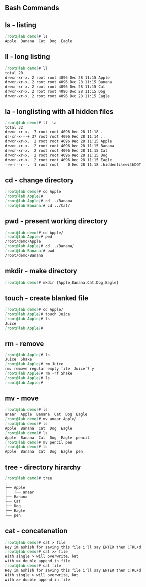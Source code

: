 Bash Commands
-------------


## ls - listing 
```markdown
[root@lab demo]# ls
Apple  Banana  Cat  Dog  Eagle
```

## ll - long listing
```markdown
[root@lab demo]# ll
total 20
drwxr-xr-x. 2 root root 4096 Dec 28 11:15 Apple
drwxr-xr-x. 2 root root 4096 Dec 28 11:15 Banana
drwxr-xr-x. 2 root root 4096 Dec 28 11:15 Cat
drwxr-xr-x. 2 root root 4096 Dec 28 11:15 Dog
drwxr-xr-x. 2 root root 4096 Dec 28 11:15 Eagle
```

## la - longlisting with all hidden files
```markdown
[root@lab demo]# ll -la
total 32
drwxr-xr-x.  7 root root 4096 Dec 28 11:18 .
dr-xr-x---+ 37 root root 4096 Dec 28 11:14 ..
drwxr-xr-x.  2 root root 4096 Dec 28 11:15 Apple
drwxr-xr-x.  2 root root 4096 Dec 28 11:15 Banana
drwxr-xr-x.  2 root root 4096 Dec 28 11:15 Cat
drwxr-xr-x.  2 root root 4096 Dec 28 11:15 Dog
drwxr-xr-x.  2 root root 4096 Dec 28 11:15 Eagle
-rw-r--r--.  1 root root    0 Dec 28 11:18 .hiddenfilewithDOT
```

## cd - change directory
```markdown
[root@lab demo]# cd Apple
[root@lab Apple]# 
[root@lab Apple]# cd ../Banana
[root@lab Banana]# cd ../Cat/
```

## pwd - present working directory
```markdown
[root@lab demo]# cd Apple/
[root@lab Apple]# pwd
/root/demo/Apple
[root@lab Apple]# cd ../Banana/
[root@lab Banana]# pwd
/root/demo/Banana
```

## mkdir - make directory
```markdown
[root@lab demo]# mkdir {Apple,Banana,Cat,Dog,Eagle}
```

## touch - create blanked file
```markdown
[root@lab demo]# cd Apple/
[root@lab Apple]# touch Juice
[root@lab Apple]# ls
Juice
[root@lab Apple]# 
```

## rm - remove
```markdown
[root@lab Apple]# ls
Juice  Shake
[root@lab Apple]# rm Juice 
rm: remove regular empty file 'Juice'? y
[root@lab Apple]# rm -rf Shake 
[root@lab Apple]# ls
[root@lab Apple]# 
```

## mv - move
```markdown
[root@lab demo]# ls
anaar  Apple  Banana  Cat  Dog  Eagle
[root@lab demo]# mv anaar Apple/
[root@lab demo]# ls
Apple  Banana  Cat  Dog  Eagle
[root@lab demo]# ls
Apple  Banana  Cat  Dog  Eagle  pencil
[root@lab demo]# mv pencil pen
[root@lab demo]# ls
Apple  Banana  Cat  Dog  Eagle  pen
```

## tree - directory hirarchy
```markdown
[root@lab demo]# tree
.
├── Apple
│   └── anaar
├── Banana
├── Cat
├── Dog
├── Eagle
└── pen
```

## cat - concatenation
```markdown
[root@lab demo]# cat > file
Hey im ashish for saving this file i'll say ENTER then CTRL+d
[root@lab demo]# cat >> file 
With single > will overwrite, but
with >> double append in file
[root@lab demo]# cat file
Hey im ashish for saving this file i'll say ENTER then CTRL+d
With single > will overwrite, but
with >> double append in file
```


